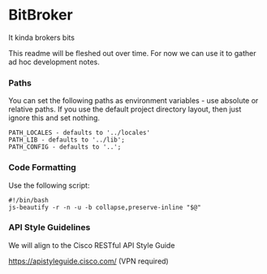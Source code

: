 # BitBroker

It kinda brokers bits

This readme will be fleshed out over time. For now we can use it to gather ad hoc development notes.

### Paths

You can set the following paths as environment variables - use absolute or relative paths. If you use the default project directory layout, then just ignore this and set nothing.

```
PATH_LOCALES - defaults to '../locales'
PATH_LIB - defaults to '../lib';
PATH_CONFIG - defaults to '..';
```

### Code Formatting

Use the following script:

```
#!/bin/bash
js-beautify -r -n -u -b collapse,preserve-inline "$@"
```


### API Style Guidelines

We will align to the Cisco RESTful API Style Guide

https://apistyleguide.cisco.com/  (VPN required)
